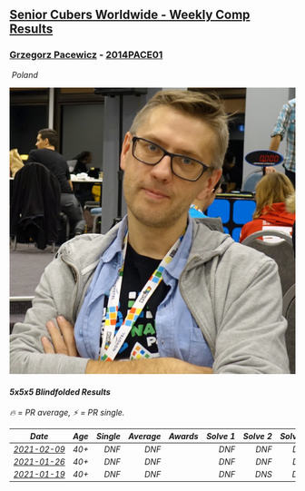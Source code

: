 <style>table {white-space: nowrap;}</style>
<link rel="stylesheet" type="text/css" href="/scw-comp/css/flags.css" />

## [Senior Cubers Worldwide - Weekly Comp Results](/scw-comp/results/)
### [Grzegorz Pacewicz](README.md) - [2014PACE01](https://www.worldcubeassociation.org/persons/2014PACE01?event=555bf)

<i class="flag flag-PL" />&nbsp;Poland

![Grzegorz Pacewicz](1566910999.jpg)

#### 5x5x5 Blindfolded Results

<span style="white-space: nowrap;">🔥 = PR average</span>, <span style="white-space: nowrap;">⚡ = PR single</span>.

| Date | Age | Single | Average | Awards | Solve 1 | Solve 2 | Solve 3 | Video |
| :--: | :--: | --: | --: | :--: | --: | --: | --: | :-- |
| [2021-02-09](../../results/2021-02-09/555bf.md) | 40+ | DNF | DNF |  | DNF | DNF | DNF | [Desktop](https://www.facebook.com/events/426225478800941/permalink/429563351800487) / [Mobile](https://m.facebook.com/events/426225478800941?view=permalink&id=429563351800487) |
| [2021-01-26](../../results/2021-01-26/555bf.md) | 40+ | DNF | DNF |  | DNF | DNF | DNF | [Desktop](https://www.facebook.com/events/712047552829208/permalink/715001422533821) / [Mobile](https://m.facebook.com/events/712047552829208?view=permalink&id=715001422533821) |
| [2021-01-19](../../results/2021-01-19/555bf.md) | 40+ | DNF | DNF |  | DNF | DNS | DNS | [Desktop](https://www.facebook.com/events/442673873440898/permalink/445282769846675) / [Mobile](https://m.facebook.com/events/442673873440898?view=permalink&id=445282769846675) |


<!-- Global site tag (gtag.js) - Google Analytics -->
<script async src="https://www.googletagmanager.com/gtag/js?id=UA-86348435-3"></script>
<script>window.dataLayer = window.dataLayer || []; function gtag() {dataLayer.push(arguments);} gtag('js', new Date()); gtag('config', 'UA-86348435-3');</script>
